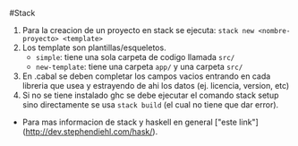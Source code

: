 #Stack

1. Para la creacion de un proyecto en stack se ejecuta:
	`stack new <nombre-proyecto> <template>` 
2. Los template son plantillas/esqueletos. 
	* `simple`: tiene una sola carpeta de codigo llamada `src/`
	* `new-template`: tiene una carpeta `app/` y una carpeta `src/`
3. En .cabal se deben completar los campos vacios entrando en cada libreria que usea y estrayendo de ahi los datos (ej. 
licencia, version, etc)
4. Si no se tiene instalado ghc se debe ejecutar el comando stack setup sino directamente se usa `stack build` (el cual no 
tiene que dar error).

 
- Para mas informacion de stack y haskell en general ["este link"] (http://dev.stephendiehl.com/hask/).
